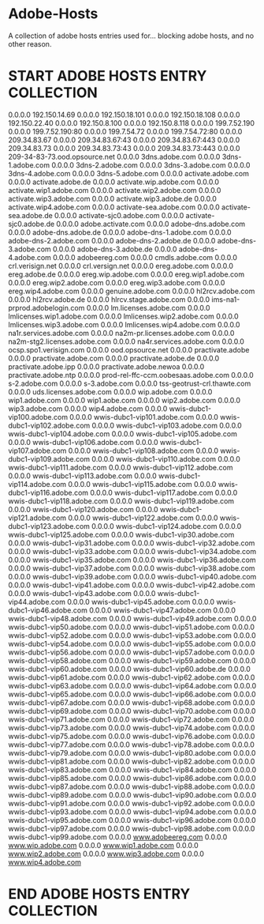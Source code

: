 # Adobe-Hosts
A collection of adobe hosts entries used for... blocking adobe hosts, and no other reason.

# START ADOBE HOSTS ENTRY COLLECTION

0.0.0.0	192.150.14.69
0.0.0.0	192.150.18.101
0.0.0.0	192.150.18.108
0.0.0.0	192.150.22.40
0.0.0.0	192.150.8.100
0.0.0.0	192.150.8.118
0.0.0.0	199.7.52.190
0.0.0.0	199.7.52.190:80
0.0.0.0	199.7.54.72
0.0.0.0	199.7.54.72:80
0.0.0.0	209.34.83.67
0.0.0.0	209.34.83.67:43
0.0.0.0	209.34.83.67:443
0.0.0.0	209.34.83.73
0.0.0.0	209.34.83.73:43
0.0.0.0	209.34.83.73:443
0.0.0.0	209-34-83-73.ood.opsource.net
0.0.0.0	3dns.adobe.com
0.0.0.0	3dns-1.adobe.com
0.0.0.0	3dns-2.adobe.com
0.0.0.0	3dns-3.adobe.com
0.0.0.0	3dns-4.adobe.com
0.0.0.0	3dns-5.adobe.com
0.0.0.0	activate.adobe.com
0.0.0.0	activate.adobe.de
0.0.0.0	activate.wip.adobe.com
0.0.0.0	activate.wip1.adobe.com
0.0.0.0	activate.wip2.adobe.com
0.0.0.0	activate.wip3.adobe.com
0.0.0.0	activate.wip3.adobe.de
0.0.0.0	activate.wip4.adobe.com
0.0.0.0	activate-sea.adobe.com
0.0.0.0	activate-sea.adobe.de
0.0.0.0	activate-sjc0.adobe.com
0.0.0.0	activate-sjc0.adobe.de
0.0.0.0	adobe.activate.com
0.0.0.0	adobe-dns.adobe.com
0.0.0.0	adobe-dns.adobe.de
0.0.0.0	adobe-dns-1.adobe.com
0.0.0.0	adobe-dns-2.adobe.com
0.0.0.0	adobe-dns-2.adobe.de
0.0.0.0	adobe-dns-3.adobe.com
0.0.0.0	adobe-dns-3.adobe.de
0.0.0.0	adobe-dns-4.adobe.com
0.0.0.0	adobeereg.com
0.0.0.0	cmdls.adobe.com
0.0.0.0	crl.verisign.net
0.0.0.0	crl.versign.net
0.0.0.0	ereg.adobe.com
0.0.0.0	ereg.adobe.de
0.0.0.0	ereg.wip.adobe.com
0.0.0.0	ereg.wip1.adobe.com
0.0.0.0	ereg.wip2.adobe.com
0.0.0.0	ereg.wip3.adobe.com
0.0.0.0	ereg.wip4.adobe.com
0.0.0.0	genuine.adobe.com
0.0.0.0	hl2rcv.adobe.com
0.0.0.0	hl2rcv.adobe.de
0.0.0.0	hlrcv.stage.adobe.com
0.0.0.0	ims-na1-prprod.adobelogin.com
0.0.0.0	lm.licenses.adobe.com
0.0.0.0	lmlicenses.wip1.adobe.com
0.0.0.0	lmlicenses.wip2.adobe.com
0.0.0.0	lmlicenses.wip3.adobe.com
0.0.0.0	lmlicenses.wip4.adobe.com
0.0.0.0	na1r.services.adobe.com
0.0.0.0	na2m-pr.licenses.adobe.com
0.0.0.0	na2m-stg2.licenses.adobe.com
0.0.0.0	na4r.services.adobe.com
0.0.0.0	ocsp.spo1.verisign.com
0.0.0.0	ood.opsource.net
0.0.0.0	practivate.adobe
0.0.0.0	practivate.adobe.com
0.0.0.0	practivate.adobe.de
0.0.0.0	practivate.adobe.ipp
0.0.0.0	practivate.adobe.newoa
0.0.0.0	practivate.adobe.ntp
0.0.0.0	prod-rel-ffc-ccm.oobesaas.adobe.com
0.0.0.0	s-2.adobe.com
0.0.0.0	s-3.adobe.com
0.0.0.0	tss-geotrust-crl.thawte.com
0.0.0.0	uds.licenses.adobe.com
0.0.0.0	wip.adobe.com
0.0.0.0	wip1.adobe.com
0.0.0.0	wip1.aobe.com
0.0.0.0	wip2.adobe.com
0.0.0.0	wip3.adobe.com
0.0.0.0	wip4.adobe.com
0.0.0.0	wwis-dubc1-vip100.adobe.com
0.0.0.0	wwis-dubc1-vip101.adobe.com
0.0.0.0	wwis-dubc1-vip102.adobe.com
0.0.0.0	wwis-dubc1-vip103.adobe.com
0.0.0.0	wwis-dubc1-vip104.adobe.com
0.0.0.0	wwis-dubc1-vip105.adobe.com
0.0.0.0	wwis-dubc1-vip106.adobe.com
0.0.0.0	wwis-dubc1-vip107.adobe.com
0.0.0.0	wwis-dubc1-vip108.adobe.com
0.0.0.0	wwis-dubc1-vip109.adobe.com
0.0.0.0	wwis-dubc1-vip110.adobe.com
0.0.0.0	wwis-dubc1-vip111.adobe.com
0.0.0.0	wwis-dubc1-vip112.adobe.com
0.0.0.0	wwis-dubc1-vip113.adobe.com
0.0.0.0	wwis-dubc1-vip114.adobe.com
0.0.0.0	wwis-dubc1-vip115.adobe.com
0.0.0.0	wwis-dubc1-vip116.adobe.com
0.0.0.0	wwis-dubc1-vip117.adobe.com
0.0.0.0	wwis-dubc1-vip118.adobe.com
0.0.0.0	wwis-dubc1-vip119.adobe.com
0.0.0.0	wwis-dubc1-vip120.adobe.com
0.0.0.0	wwis-dubc1-vip121.adobe.com
0.0.0.0	wwis-dubc1-vip122.adobe.com
0.0.0.0	wwis-dubc1-vip123.adobe.com
0.0.0.0	wwis-dubc1-vip124.adobe.com
0.0.0.0	wwis-dubc1-vip125.adobe.com
0.0.0.0	wwis-dubc1-vip30.adobe.com
0.0.0.0	wwis-dubc1-vip31.adobe.com
0.0.0.0	wwis-dubc1-vip32.adobe.com
0.0.0.0	wwis-dubc1-vip33.adobe.com
0.0.0.0	wwis-dubc1-vip34.adobe.com
0.0.0.0	wwis-dubc1-vip35.adobe.com
0.0.0.0	wwis-dubc1-vip36.adobe.com
0.0.0.0	wwis-dubc1-vip37.adobe.com
0.0.0.0	wwis-dubc1-vip38.adobe.com
0.0.0.0	wwis-dubc1-vip39.adobe.com
0.0.0.0	wwis-dubc1-vip40.adobe.com
0.0.0.0	wwis-dubc1-vip41.adobe.com
0.0.0.0	wwis-dubc1-vip42.adobe.com
0.0.0.0	wwis-dubc1-vip43.adobe.com
0.0.0.0	wwis-dubc1-vip44.adobe.com
0.0.0.0	wwis-dubc1-vip45.adobe.com
0.0.0.0	wwis-dubc1-vip46.adobe.com
0.0.0.0	wwis-dubc1-vip47.adobe.com
0.0.0.0	wwis-dubc1-vip48.adobe.com
0.0.0.0	wwis-dubc1-vip49.adobe.com
0.0.0.0	wwis-dubc1-vip50.adobe.com
0.0.0.0	wwis-dubc1-vip51.adobe.com
0.0.0.0	wwis-dubc1-vip52.adobe.com
0.0.0.0	wwis-dubc1-vip53.adobe.com
0.0.0.0	wwis-dubc1-vip54.adobe.com
0.0.0.0	wwis-dubc1-vip55.adobe.com
0.0.0.0	wwis-dubc1-vip56.adobe.com
0.0.0.0	wwis-dubc1-vip57.adobe.com
0.0.0.0	wwis-dubc1-vip58.adobe.com
0.0.0.0	wwis-dubc1-vip59.adobe.com
0.0.0.0	wwis-dubc1-vip60.adobe.com
0.0.0.0	wwis-dubc1-vip60.adobe.de
0.0.0.0	wwis-dubc1-vip61.adobe.com
0.0.0.0	wwis-dubc1-vip62.adobe.com
0.0.0.0	wwis-dubc1-vip63.adobe.com
0.0.0.0	wwis-dubc1-vip64.adobe.com
0.0.0.0	wwis-dubc1-vip65.adobe.com
0.0.0.0	wwis-dubc1-vip66.adobe.com
0.0.0.0	wwis-dubc1-vip67.adobe.com
0.0.0.0	wwis-dubc1-vip68.adobe.com
0.0.0.0	wwis-dubc1-vip69.adobe.com
0.0.0.0	wwis-dubc1-vip70.adobe.com
0.0.0.0	wwis-dubc1-vip71.adobe.com
0.0.0.0	wwis-dubc1-vip72.adobe.com
0.0.0.0	wwis-dubc1-vip73.adobe.com
0.0.0.0	wwis-dubc1-vip74.adobe.com
0.0.0.0	wwis-dubc1-vip75.adobe.com
0.0.0.0	wwis-dubc1-vip76.adobe.com
0.0.0.0	wwis-dubc1-vip77.adobe.com
0.0.0.0	wwis-dubc1-vip78.adobe.com
0.0.0.0	wwis-dubc1-vip79.adobe.com
0.0.0.0	wwis-dubc1-vip80.adobe.com
0.0.0.0	wwis-dubc1-vip81.adobe.com
0.0.0.0	wwis-dubc1-vip82.adobe.com
0.0.0.0	wwis-dubc1-vip83.adobe.com
0.0.0.0	wwis-dubc1-vip84.adobe.com
0.0.0.0	wwis-dubc1-vip85.adobe.com
0.0.0.0	wwis-dubc1-vip86.adobe.com
0.0.0.0	wwis-dubc1-vip87.adobe.com
0.0.0.0	wwis-dubc1-vip88.adobe.com
0.0.0.0	wwis-dubc1-vip89.adobe.com
0.0.0.0	wwis-dubc1-vip90.adobe.com
0.0.0.0	wwis-dubc1-vip91.adobe.com
0.0.0.0	wwis-dubc1-vip92.adobe.com
0.0.0.0	wwis-dubc1-vip93.adobe.com
0.0.0.0	wwis-dubc1-vip94.adobe.com
0.0.0.0	wwis-dubc1-vip95.adobe.com
0.0.0.0	wwis-dubc1-vip96.adobe.com
0.0.0.0	wwis-dubc1-vip97.adobe.com
0.0.0.0	wwis-dubc1-vip98.adobe.com
0.0.0.0	wwis-dubc1-vip99.adobe.com
0.0.0.0	www.adobeereg.com
0.0.0.0	www.wip.adobe.com
0.0.0.0	www.wip1.adobe.com
0.0.0.0	www.wip2.adobe.com
0.0.0.0	www.wip3.adobe.com
0.0.0.0	www.wip4.adobe.com

# END ADOBE HOSTS ENTRY COLLECTION
